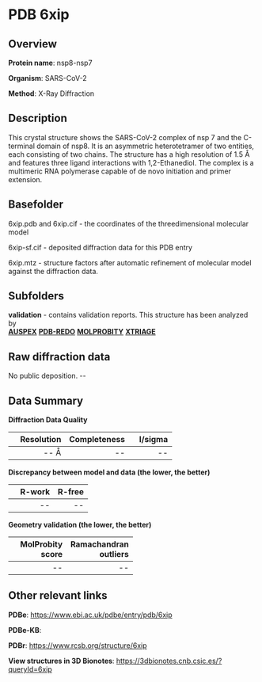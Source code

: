 # PDB 6xip

## Overview

**Protein name**: nsp8-nsp7

**Organism**: SARS-CoV-2

**Method**: X-Ray Diffraction

## Description

This crystal structure shows the SARS-CoV-2 complex of nsp 7 and the C-terminal domain of nsp8. It is an asymmetric  heterotetramer of two entities, each consisting of two chains. The structure has a high resolution of 1.5 Å and features three ligand interactions with 1,2-Ethanediol. The complex is a multimeric RNA polymerase capable of de novo initiation and primer extension.

## Basefolder

6xip.pdb and 6xip.cif - the coordinates of the threedimensional molecular model

6xip-sf.cif - deposited diffraction data for this PDB entry

6xip.mtz - structure factors after automatic refinement of molecular model against the diffraction data.

## Subfolders





**validation** - contains validation reports. This structure has been analyzed by <br>[**AUSPEX**](https://github.com/thorn-lab/coronavirus_structural_task_force/tree/master/pdb/nsp8-nsp7/SARS-CoV-2/6xip/validation/auspex) [**PDB-REDO**](https://github.com/thorn-lab/coronavirus_structural_task_force/tree/master/pdb/nsp8-nsp7/SARS-CoV-2/6xip/validation/pdb-redo) [**MOLPROBITY**](https://github.com/thorn-lab/coronavirus_structural_task_force/tree/master/pdb/nsp8-nsp7/SARS-CoV-2/6xip/validation/molprobity) [**XTRIAGE**](https://github.com/thorn-lab/coronavirus_structural_task_force/blob/master/pdb/nsp8-nsp7/SARS-CoV-2/6xip/validation/Xtriage_output.log)  



## Raw diffraction data

No public deposition. --<br> 

## Data Summary
**Diffraction Data Quality**

|   | Resolution | Completeness| I/sigma |
|---|-------------:|----------------:|--------------:|
|   |-- Å|--|<img width=50/>--|

**Discrepancy between model and data (the lower, the better)**

|   | **R-work**| **R-free**   
|---|-------------:|----------------:|           
||--|--|

**Geometry validation (the lower, the better)**

|   |**MolProbity<br>score**| **Ramachandran<br>outliers** 
|---|-------------:|----------------:|
||--|--|

 

 



## Other relevant links 
**PDBe**:  https://www.ebi.ac.uk/pdbe/entry/pdb/6xip

**PDBe-KB**:  
 
**PDBr**: https://www.rcsb.org/structure/6xip 

**View structures in 3D Bionotes**: https://3dbionotes.cnb.csic.es/?queryId=6xip

